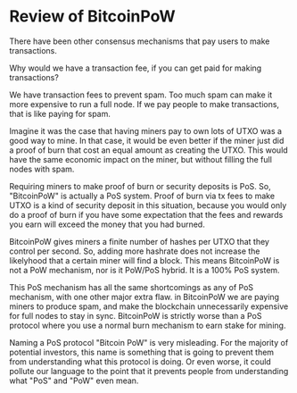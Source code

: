 Review of BitcoinPoW
=========================

There have been other consensus mechanisms that pay users to make transactions.

Why would we have a transaction fee, if you can get paid for making transactions?

We have transaction fees to prevent spam. Too much spam can make it more expensive to run a full node.
If we pay people to make transactions, that is like paying for spam.

Imagine it was the case that having miners pay to own lots of UTXO was a good way to mine.
In that case, it would be even better if the miner just did a proof of burn that cost an equal amount as creating the UTXO. This would have the same economic impact on the miner, but without filling the full nodes with spam.

Requiring miners to make proof of burn or security deposits is PoS. So, "BitcoinPoW" is actually a PoS system. 
Proof of burn via tx fees to make UTXO is a kind of security deposit in this situation, because you would only do a proof of burn if you have some expectation that the fees and rewards you earn will exceed the money that you had burned.

BitcoinPoW gives miners a finite number of hashes per UTXO that they control per second. So, adding more hashrate does not increase the likelyhood that a certain miner will find a block. This means BitcoinPoW is not a PoW mechanism, nor is it PoW/PoS hybrid. It is a 100% PoS system.

This PoS mechanism has all the same shortcomings as any of PoS mechanism, with one other major extra flaw. in BitcoinPoW we are paying miners to produce spam, and make the blockchain unnecessarily expensive for full nodes to stay in sync. BitcoinPoW is strictly worse than a PoS protocol where you use a normal burn mechanism to earn stake for mining.

Naming a PoS protocol "Bitcoin PoW" is very misleading.
For the majority of potential investors, this name is something that is going to prevent them from understanding what this protocol is doing. Or even worse, it could pollute our language to the point that it prevents people from understanding what "PoS" and "PoW" even mean.